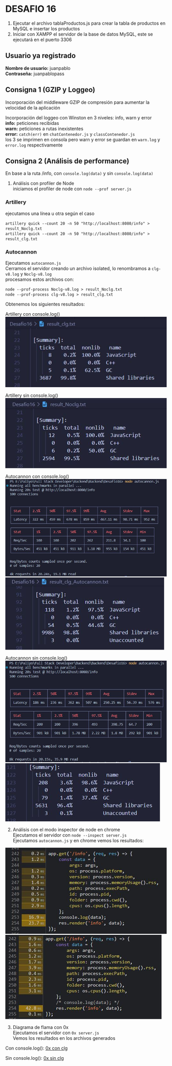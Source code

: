 # DESAFIO 16

1. Ejecutar el archivo tablaProductos.js para crear la tabla de productos en MySQL e insertar los productos
2. Iniciar con XAMPP el servidor de la base de datos MySQL, este se ejecutará en el puerto 3306

## Usuario ya registrado

**Nombre de usuario:** juanpablo <br/>
**Contraseña:** juanpablopass

## Consigna 1 (GZIP y Loggeo)

Incorporación del middleware GZIP de compresión para aumentar la velocidad de la aplicación <br/>

Incorporación del loggeo con Winston en 3 niveles: info, warn y error <br/>
**info:** peticiones recibidas <br/>
**warn:** peticiones a rutas inexistentes <br/>
**error:** `catch(err)` en `chatContenedor.js` y `classContenedor.js` <br/>
los 3 se imprimen en consola pero warn y error se guardan en `warn.log` y `error.log` respectivamente <br/>

## Consigna 2 (Análisis de performance)

En base a la ruta /info, con `console.log(data)` y sin `console.log(data)`

1. Análisis con profiler de Node <br/>
   iniciamos el profiler de node con `node --prof server.js`

### Artillery

ejecutamos una línea u otra según el caso

```
artillery quick --count 20 -n 50 "http://localhost:8080/info" > result_Noclg.txt
artillery quick --count 20 -n 50 "http://localhost:8080/info" > result_clg.txt
```

### Autocannon

Ejecutamos `autocannon.js` <br/>
Cerramos el servidor creando un archivo isolated, lo renombramos a `clg-v8.log` y `Noclg-v8.log` <br/>
procesamos estos archivos con:

```
node --prof-process Noclg-v8.log > result_Noclg.txt
node --prof-process clg-v8.log > result_clg.txt

```

Obtenemos los siguientes resultados:

Artillery con console.log()
![Artillery clg](images/1-result-clg-Artillery.JPG) <br/>

Artillery sin console.log()
![Artillery sin clg](images/2-result-Noclg-Artillery.JPG) <br/>

Autocannon con console.log()
![Autocannon con clg](images/3-result-clg-Autocannon.JPG) <br/>
![Autocannon con clg prof](images/4-result-clg-Autocannon-prof.JPG) <br/>

Autocannon sin console.log()
![Autocannon sin clg](images/5-result-Noclg-Autocannon.JPG) <br/>
![Autocannon sin clg prof](images/6-result-Noclg-Autocannon-prof.JPG) <br/>

2. Análisis con el modo inspector de node en chrome <br/>
   Ejecutamos el servidor con `node --inspect server.js` <br/>
   Ejecutamos `autocannon.js` y en chrome vemos los resultados:

![Chrome inspect con clg](images/7-result-clg-Chrome-inspect.JPG) <br/>
![Chrome inspect sin clg](images/8-result-Noclg-Chrome-inspect.JPG) <br/>

3. Diagrama de flama con 0x <br/>
   Ejecutamos el servidor con `0x server.js` <br/>
   Vemos los resultados en los archivos generados <br/>

Con console.log():
[0x con clg](./flamegraph-clg/flamegraph.html)

Sin console.log():
[0x sin clg](./flameGraph-Noclg/flamegraph.html)
